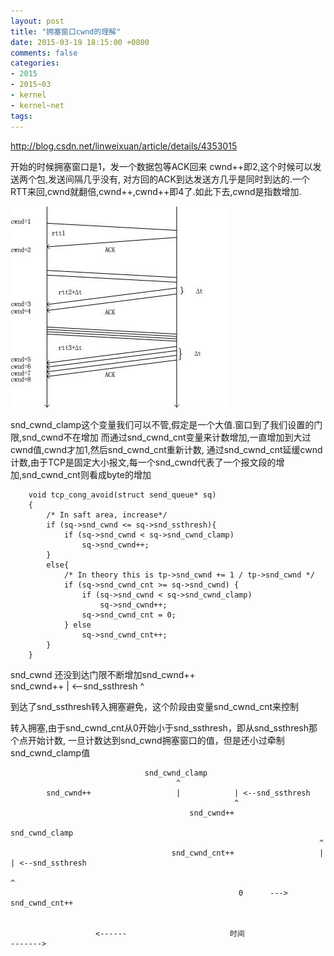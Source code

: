 ```yaml
---
layout: post
title: "拥塞窗口cwnd的理解"
date: 2015-03-19 18:15:00 +0800
comments: false
categories:
- 2015
- 2015~03
- kernel
- kernel~net
tags:
---
```

http://blog.csdn.net/linweixuan/article/details/4353015

开始的时候拥塞窗口是1，发一个数据包等ACK回来 cwnd++即2,这个时候可以发送两个包,发送间隔几乎没有, 对方回的ACK到达发送方几乎是同时到达的.一个RTT来回,cwnd就翻倍,cwnd++,cwnd++即4了.如此下去,cwnd是指数增加. 

![](/images/kernel/2015-03-19-2.jpg)  

snd_cwnd_clamp这个变量我们可以不管,假定是一个大值.窗口到了我们设置的门限,snd_cwnd不在增加 而通过snd_cwnd_cnt变量来计数增加,一直增加到大过cwnd值,cwnd才加1,然后snd_cwnd_cnt重新计数, 通过snd_cwnd_cnt延缓cwnd计数,由于TCP是固定大小报文,每一个snd_cwnd代表了一个报文段的增加,snd_cwnd_cnt则看成byte的增加
```
	void tcp_cong_avoid(struct send_queue* sq)
	{
		/* In saft area, increase*/
		if (sq->snd_cwnd <= sq->snd_ssthresh){
		    if (sq->snd_cwnd < sq->snd_cwnd_clamp)
		        sq->snd_cwnd++;
		}
		else{ 
		    /* In theory this is tp->snd_cwnd += 1 / tp->snd_cwnd */
		    if (sq->snd_cwnd_cnt >= sq->snd_cwnd) {
		        if (sq->snd_cwnd < sq->snd_cwnd_clamp)
		            sq->snd_cwnd++;
		        sq->snd_cwnd_cnt = 0;
		    } else
		        sq->snd_cwnd_cnt++;
		} 
	}
```

snd_cwnd 还没到达门限不断增加snd_cwnd++  
snd_cwnd++                      | <--snd_ssthresh
                                ^

到达了snd_ssthresh转入拥塞避免，这个阶段由变量snd_cwnd_cnt来控制
 
转入拥塞,由于snd_cwnd_cnt从0开始小于snd_ssthresh，即从snd_ssthresh那个点开始计数, 一旦计数达到snd_cwnd拥塞窗口的值，但是还小过牵制snd_cwnd_clamp值

```
                              snd_cwnd_clamp
                                     ^
        snd_cwnd++                   |            | <--snd_ssthresh
                                                  ^
                                        snd_cwnd++        
                                                              snd_cwnd_clamp
                                                                     ^
                                    snd_cwnd_cnt++                   |            | <--snd_ssthresh
                                                                                  ^
                                                   0      --->       snd_cwnd_cnt++
 
 
                   <------                       时间                      ------->
```

